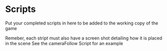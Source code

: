 # Scripts

Put your completed scripts in here to be added to the working copy of the game

Remeber, each stript must also have a screen shot detailing how it is placed in the scene
See the cameraFollow Script for an example
